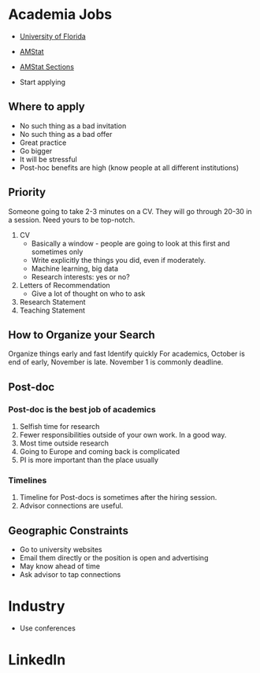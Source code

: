 # Academia Jobs

- [University of Florida](http://www.stat.ufl.edu/jobs/)
- [AMStat](http://jobs.amstat.org/jobs)
- [AMStat Sections]()

- Start applying 

## Where to apply

- No such thing as a bad invitation
- No such thing as a bad offer
- Great practice
- Go bigger
- It will be stressful
- Post-hoc benefits are high (know people at all different institutions)

## Priority

Someone going to take 2-3 minutes on a CV.  They will go through 20-30 in a session.  Need yours to be top-notch. 

1. CV
    - Basically a window - people are going to look at this first and sometimes only
    - Write explicitly the things you did, even if moderately.
    - Machine learning, big data
    - Research interests: yes or no?
2. Letters of Recommendation
    - Give a lot of thought on who to ask
3. Research Statement 
4. Teaching Statement

## How to Organize your Search

Organize things early and fast
Identify quickly
For academics, October is end of early, November is late.  November 1 is commonly deadline.  

## Post-doc 

### Post-doc is the best job of academics

1. Selfish time for research
2. Fewer responsibilities outside of your own work.  In a good way.
3. Most time outside research
4. Going to Europe and coming back is complicated
5. PI is more important than the place usually

### Timelines
1.  Timeline for Post-docs is sometimes after the hiring session.  
2.  Advisor connections are useful.



## Geographic Constraints

- Go to university websites
- Email them directly or the position is open and advertising 
- May know ahead of time
- Ask advisor to tap connections


# Industry

- Use conferences 

# LinkedIn
